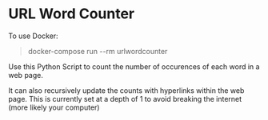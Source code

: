 # URL Word Counter

To use Docker:
> docker-compose run --rm urlwordcounter

Use this Python Script to count the number of occurences of each word in a web page.

It can also recursively update the counts with hyperlinks within the web page. This is currently set at a depth of 1 to avoid breaking the internet (more likely your computer)
